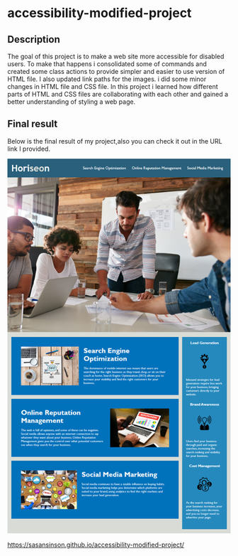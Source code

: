 # accessibility-modified-project

## Description
The goal of this project is to make a web site more accessible for disabled users. To make that happens i consolidated some of commands and created some class actions to provide simpler and easier to use version of HTML file. I also updated link paths for the images. i did some minor changes in HTML file and CSS file.
In this project i learned how different parts of HTML and CSS files are collaborating with each other and gained a better understanding of styling a web page.
## Final result
Below is the final result of my project,also you can check it out in the URL link I provided.

![The Horiseon webpage includes a navigation bar, a header image, and cards with text and images at the bottom of the page.](./images\01-html-css-git-homework-demo.png)

https://sasansinson.github.io/accessibility-modified-project/
